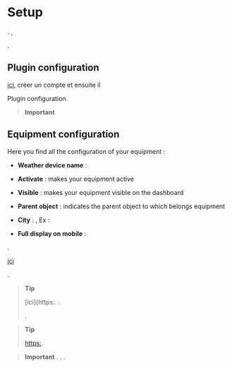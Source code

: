 Setup
=============


. 
,

.

Plugin configuration
-----------------------





[ici](https://home..org), créer un compte et ensuite il

Plugin configuration.

> **Important**
>
> 
> 

Equipment configuration
-----------------------------

Here you find all the configuration of your equipment :

-   **Weather device name** : 

-   **Activate** : makes your equipment active

-   **Visible** : makes your equipment visible on the dashboard

-   **Parent object** : indicates the parent object to which belongs
    equipment

-   **City** : ,
    Ex : 

-   **Full display on mobile** : 
    


. 

[ici](https:.org/weather-conditions)

.

> **Tip**
>
> 
> [ici](https:.
> . 
> 
> .

> **Tip**
>
> 
> 
> 
> <https:>. 
> 
> 

>**Important**
>. . .

